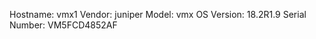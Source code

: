 Hostname:      vmx1
Vendor:        juniper
Model:         vmx
OS Version:    18.2R1.9
Serial Number:  VM5FCD4852AF
